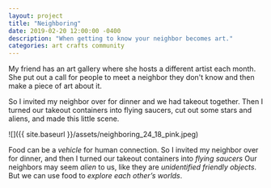 ```yaml
---
layout: project
title: "Neighboring"
date: 2019-02-20 12:00:00 -0400
description: "When getting to know your neighbor becomes art."
categories: art crafts community
---
```


My friend has an art gallery where she hosts a different artist each month. She put out a call
for people to meet a neighbor they don't know and then make a piece of art about it.

So I invited my neighbor over for dinner and we had takeout together. Then I turned our takeout containers
into flying saucers, cut out some stars and aliens, and made this little scene.



![]({{ site.baseurl }}/assets/neighboring_24_18_pink.jpeg)

Food can be a *vehicle* for human connection. So I invited my neighbor over for dinner,
and then I turned our takeout containers into *flying saucers*
Our neighbors may seem *alien* to us, like they are *unidentified friendly objects*. But we can use food to *explore each other’s worlds*.
